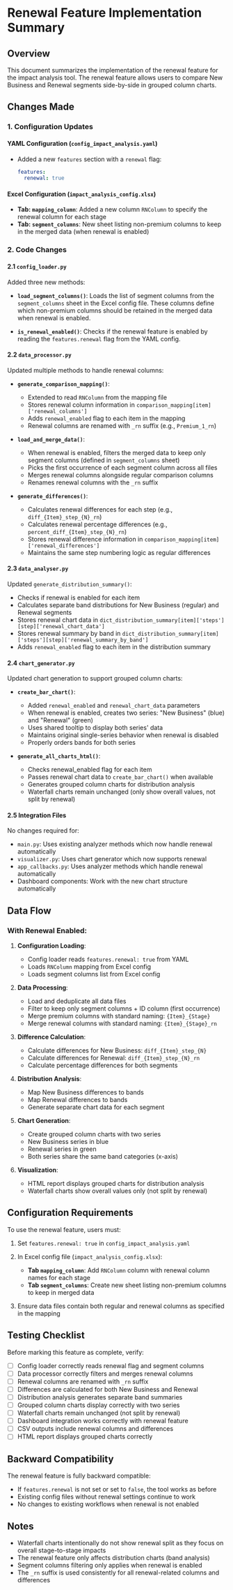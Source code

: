 # Renewal Feature Implementation Summary

## Overview
This document summarizes the implementation of the renewal feature for the impact analysis tool. The renewal feature allows users to compare New Business and Renewal segments side-by-side in grouped column charts.

## Changes Made

### 1. Configuration Updates

#### YAML Configuration (`config_impact_analysis.yaml`)
- Added a new `features` section with a `renewal` flag:
  ```yaml
  features:
    renewal: true
  ```

#### Excel Configuration (`impact_analysis_config.xlsx`)
- **Tab: `mapping_column`**: Added a new column `RNColumn` to specify the renewal column for each stage
- **Tab: `segment_columns`**: New sheet listing non-premium columns to keep in the merged data (when renewal is enabled)

### 2. Code Changes

#### 2.1 `config_loader.py`
Added three new methods:

- **`load_segment_columns()`**: Loads the list of segment columns from the `segment_columns` sheet in the Excel config file. These columns define which non-premium columns should be retained in the merged data when renewal is enabled.

- **`is_renewal_enabled()`**: Checks if the renewal feature is enabled by reading the `features.renewal` flag from the YAML config.

#### 2.2 `data_processor.py`
Updated multiple methods to handle renewal columns:

- **`generate_comparison_mapping()`**: 
  - Extended to read `RNColumn` from the mapping file
  - Stores renewal column information in `comparison_mapping[item]['renewal_columns']`
  - Adds `renewal_enabled` flag to each item in the mapping
  - Renewal columns are renamed with `_rn` suffix (e.g., `Premium_1_rn`)

- **`load_and_merge_data()`**: 
  - When renewal is enabled, filters the merged data to keep only segment columns (defined in `segment_columns` sheet)
  - Picks the first occurrence of each segment column across all files
  - Merges renewal columns alongside regular comparison columns
  - Renames renewal columns with the `_rn` suffix

- **`generate_differences()`**: 
  - Calculates renewal differences for each step (e.g., `diff_{Item}_step_{N}_rn`)
  - Calculates renewal percentage differences (e.g., `percent_diff_{Item}_step_{N}_rn`)
  - Stores renewal difference information in `comparison_mapping[item]['renewal_differences']`
  - Maintains the same step numbering logic as regular differences

#### 2.3 `data_analyser.py`
Updated `generate_distribution_summary()`:

- Checks if renewal is enabled for each item
- Calculates separate band distributions for New Business (regular) and Renewal segments
- Stores renewal chart data in `dict_distribution_summary[item]['steps'][step]['renewal_chart_data']`
- Stores renewal summary by band in `dict_distribution_summary[item]['steps'][step]['renewal_summary_by_band']`
- Adds `renewal_enabled` flag to each item in the distribution summary

#### 2.4 `chart_generator.py`
Updated chart generation to support grouped column charts:

- **`create_bar_chart()`**: 
  - Added `renewal_enabled` and `renewal_chart_data` parameters
  - When renewal is enabled, creates two series: "New Business" (blue) and "Renewal" (green)
  - Uses shared tooltip to display both series' data
  - Maintains original single-series behavior when renewal is disabled
  - Properly orders bands for both series

- **`generate_all_charts_html()`**: 
  - Checks renewal_enabled flag for each item
  - Passes renewal chart data to `create_bar_chart()` when available
  - Generates grouped column charts for distribution analysis
  - Waterfall charts remain unchanged (only show overall values, not split by renewal)

#### 2.5 Integration Files
No changes required for:
- `main.py`: Uses existing analyzer methods which now handle renewal automatically
- `visualizer.py`: Uses chart generator which now supports renewal
- `app_callbacks.py`: Uses analyzer methods which handle renewal automatically
- Dashboard components: Work with the new chart structure automatically

## Data Flow

### With Renewal Enabled:

1. **Configuration Loading**:
   - Config loader reads `features.renewal: true` from YAML
   - Loads `RNColumn` mapping from Excel config
   - Loads segment columns list from Excel config

2. **Data Processing**:
   - Load and deduplicate all data files
   - Filter to keep only segment columns + ID column (first occurrence)
   - Merge premium columns with standard naming: `{Item}_{Stage}`
   - Merge renewal columns with standard naming: `{Item}_{Stage}_rn`

3. **Difference Calculation**:
   - Calculate differences for New Business: `diff_{Item}_step_{N}`
   - Calculate differences for Renewal: `diff_{Item}_step_{N}_rn`
   - Calculate percentage differences for both segments

4. **Distribution Analysis**:
   - Map New Business differences to bands
   - Map Renewal differences to bands
   - Generate separate chart data for each segment

5. **Chart Generation**:
   - Create grouped column charts with two series
   - New Business series in blue
   - Renewal series in green
   - Both series share the same band categories (x-axis)

6. **Visualization**:
   - HTML report displays grouped charts for distribution analysis
   - Waterfall charts show overall values only (not split by renewal)

## Configuration Requirements

To use the renewal feature, users must:

1. Set `features.renewal: true` in `config_impact_analysis.yaml`

2. In Excel config file (`impact_analysis_config.xlsx`):
   - **Tab `mapping_column`**: Add `RNColumn` column with renewal column names for each stage
   - **Tab `segment_columns`**: Create new sheet listing non-premium columns to keep in merged data

3. Ensure data files contain both regular and renewal columns as specified in the mapping

## Testing Checklist

Before marking this feature as complete, verify:

- [ ] Config loader correctly reads renewal flag and segment columns
- [ ] Data processor correctly filters and merges renewal columns
- [ ] Renewal columns are renamed with `_rn` suffix
- [ ] Differences are calculated for both New Business and Renewal
- [ ] Distribution analysis generates separate band summaries
- [ ] Grouped column charts display correctly with two series
- [ ] Waterfall charts remain unchanged (not split by renewal)
- [ ] Dashboard integration works correctly with renewal feature
- [ ] CSV outputs include renewal columns and differences
- [ ] HTML report displays grouped charts correctly

## Backward Compatibility

The renewal feature is fully backward compatible:

- If `features.renewal` is not set or set to `false`, the tool works as before
- Existing config files without renewal settings continue to work
- No changes to existing workflows when renewal is not enabled

## Notes

- Waterfall charts intentionally do not show renewal split as they focus on overall stage-to-stage impacts
- The renewal feature only affects distribution charts (band analysis)
- Segment columns filtering only applies when renewal is enabled
- The `_rn` suffix is used consistently for all renewal-related columns and differences

